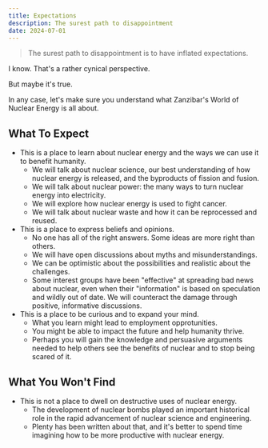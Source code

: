 ```yaml
---
title: Expectations
description: The surest path to disappointment
date: 2024-07-01
---
```


> The surest path to disappointment is to have inflated expectations.

I know. That's a rather cynical perspective.

But maybe it's true.

In any case, let's make sure you understand what Zanzibar's World of Nuclear Energy is all about.

## What To Expect

- This is a place to learn about nuclear energy and the ways we can use it to benefit humanity.
  - We will talk about nuclear science, our best understanding of how nuclear energy is released, and the byproducts of fission and fusion.
  - We will talk about nuclear power: the many ways to turn nuclear energy into electricity.
  - We will explore how nuclear energy is used to fight cancer.
  - We will talk about nuclear waste and how it can be reprocessed and reused.
- This is a place to express beliefs and opinions.
  - No one has all of the right answers. Some ideas are more right than others.
  - We will have open discussions about myths and misunderstandings.
  - We can be optimistic about the possibilities and realistic about the challenges.
  - Some interest groups have been "effective" at spreading bad news about nuclear, even when their "information" is based on speculation and wildly out of date. We will counteract the damage through positive, informative discussions.
- This is a place to be curious and to expand your mind.
  - What you learn might lead to employment opprotunities.
  - You might be able to impact the future and help humanity thrive.
  - Perhaps you will gain the knowledge and persuasive arguments needed to help others see the benefits of nuclear and to stop being scared of it.

## What You Won't Find

- This is not a place to dwell on destructive uses of nuclear energy.
  - The development of nuclear bombs played an important historical role in the rapid advancement of nuclear science and engineering.
  - Plenty has been written about that, and it's better to spend time imagining how to be more productive with nuclear energy.
